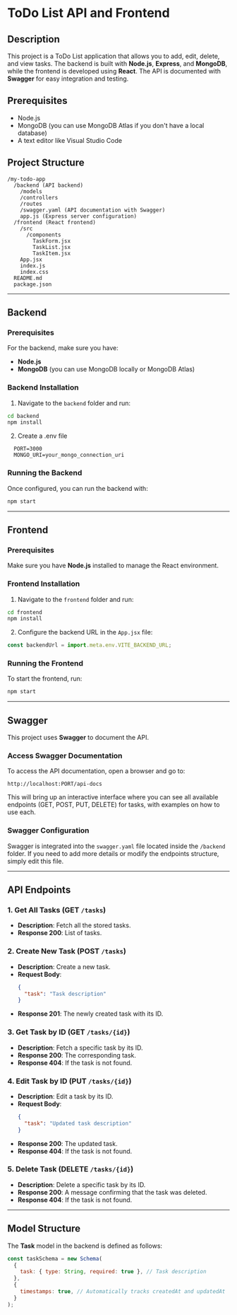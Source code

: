 # ToDo List API and Frontend

## Description

This project is a ToDo List application that allows you to add, edit, delete, and view tasks. The backend is built with **Node.js**, **Express**, and **MongoDB**, while the frontend is developed using **React**. The API is documented with **Swagger** for easy integration and testing.

## Prerequisites

- Node.js
- MongoDB (you can use MongoDB Atlas if you don't have a local database)
- A text editor like Visual Studio Code

## Project Structure

```
/my-todo-app
  /backend (API backend)
    /models
    /controllers
    /routes
    /swagger.yaml (API documentation with Swagger)
    app.js (Express server configuration)
  /frontend (React frontend)
    /src
      /components
        TaskForm.jsx
        TaskList.jsx
        TaskItem.jsx
    App.jsx
    index.js
    index.css
  README.md
  package.json
```

---

## Backend

### Prerequisites

For the backend, make sure you have:

- **Node.js**
- **MongoDB** (you can use MongoDB locally or MongoDB Atlas)

### Backend Installation

1. Navigate to the `backend` folder and run:

```bash
cd backend
npm install
```

2. Create a .env file

```env
  PORT=3000
  MONGO_URI=your_mongo_connection_uri
```

### Running the Backend

Once configured, you can run the backend with:

```bash
npm start
```

---

## Frontend

### Prerequisites

Make sure you have **Node.js** installed to manage the React environment.

### Frontend Installation

1. Navigate to the `frontend` folder and run:

```bash
cd frontend
npm install
```

2. Configure the backend URL in the `App.jsx` file:

```javascript
const backendUrl = import.meta.env.VITE_BACKEND_URL;
```

### Running the Frontend

To start the frontend, run:

```bash
npm start
```

---

## Swagger

This project uses **Swagger** to document the API.

### Access Swagger Documentation

To access the API documentation, open a browser and go to:

```
http://localhost:PORT/api-docs
```

This will bring up an interactive interface where you can see all available endpoints (GET, POST, PUT, DELETE) for tasks, with examples on how to use each.

### Swagger Configuration

Swagger is integrated into the `swagger.yaml` file located inside the `/backend` folder. If you need to add more details or modify the endpoints structure, simply edit this file.

---

## API Endpoints

### **1. Get All Tasks (GET `/tasks`)**

- **Description**: Fetch all the stored tasks.
- **Response 200**: List of tasks.

### **2. Create New Task (POST `/tasks`)**

- **Description**: Create a new task.
- **Request Body**:
  ```json
  {
    "task": "Task description"
  }
  ```
- **Response 201**: The newly created task with its ID.

### **3. Get Task by ID (GET `/tasks/{id}`)**

- **Description**: Fetch a specific task by its ID.
- **Response 200**: The corresponding task.
- **Response 404**: If the task is not found.

### **4. Edit Task by ID (PUT `/tasks/{id}`)**

- **Description**: Edit a task by its ID.
- **Request Body**:
  ```json
  {
    "task": "Updated task description"
  }
  ```
- **Response 200**: The updated task.
- **Response 404**: If the task is not found.

### **5. Delete Task (DELETE `/tasks/{id}`)**

- **Description**: Delete a specific task by its ID.
- **Response 200**: A message confirming that the task was deleted.
- **Response 404**: If the task is not found.

---

## Model Structure

The **Task** model in the backend is defined as follows:

```javascript
const taskSchema = new Schema(
  {
    task: { type: String, required: true }, // Task description
  },
  {
    timestamps: true, // Automatically tracks createdAt and updatedAt
  }
);
```
